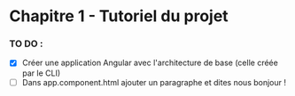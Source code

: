 # Chapitre 1 - Tutoriel du projet

[logo]: https://s3.eu-central-1.amazonaws.com/angularemailsimages/angular.png "Angular5.fr"

### TO DO :

- [x] Créer une application Angular avec l'architecture de base (celle créée par le CLI)
- [ ] Dans app.component.html ajouter un paragraphe et dites nous bonjour !
